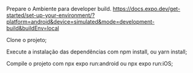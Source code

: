 Prepare o Ambiente para developer build.
https://docs.expo.dev/get-started/set-up-your-environment/?platform=android&device=simulated&mode=development-build&buildEnv=local

Clone o projeto;

Execute a instalação das dependências com npm install, ou yarn install;

Compile o projeto com npx expo run:android ou npx expo run:iOS;
